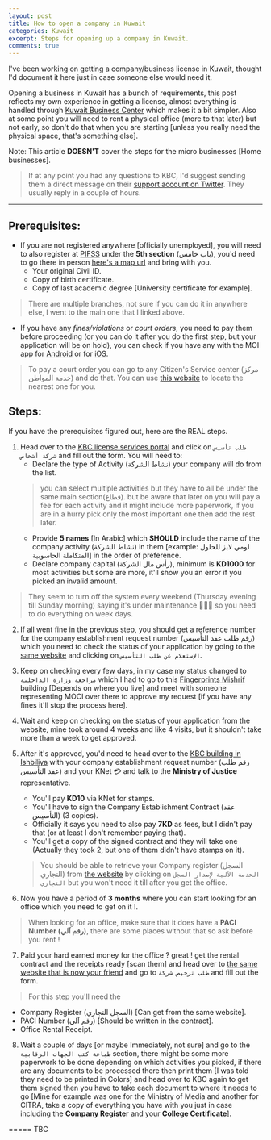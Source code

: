 ```yaml
---
layout: post
title: How to open a company in Kuwait
categories: Kuwait
excerpt: Steps for opening up a company in Kuwait.
comments: true
---
```


I've been working on getting a company/business license in Kuwait, thought I'd document it here just in case someone else would need it.

Opening a business in Kuwait has a bunch of requirements, this post reflects my own experience in getting a license, almost everything is handled through [Kuwait Business Center](kbc.moci.gov.kw) which makes it a bit simpler.
Also at some point you will need to rent a physical office (more to that later) but not early, so don't do that when you are starting [unless you really need the physical space, that's something else].

Note: This article **DOESN'T** cover the steps for the micro businesses [Home businesses].

> If at any point you had any questions to KBC, I'd suggest sending them a direct message on their [support account on Twitter](https://twitter.com/kbc_support). They usually reply in a couple of hours.

---

## Prerequisites:
- If you are not registered anywhere [officially unemployed], you will need to also register at [PIFSS](https://www.pifss.gov.kw/) under the **5th section** (باب خامس), you'd need to go there in person [here's a map url](https://g.page/PIFSS) and bring  with you.
    - Your original Civil ID.
    - Copy of birth certificate.
    - Copy of last academic degree [University certificate for example].
> There are multiple branches, not sure if you can do it in anywhere else, I went to the main one that I linked above.

- If you have any _fines/violations_ or _court orders_, you need to pay them before proceeding (or you can do it after you do the first step, but your application will be on hold), you can check if you have any with the MOI app for [Android](https://play.google.com/store/apps/details?id=com.MoIKuwait) or for [iOS](https://apps.apple.com/us/app/moi-kuwait/id871764188).
> To pay a court order you can go to any Citizen's Service center (مركز خدمة المواطن) and do that. You can use [this website](https://www.moi.gov.kw/main/eservices/servicecentres/locations) to locate the nearest one for you.

## Steps:
If you have the prerequisites figured out, here are the REAL steps.
1. Head over to the [KBC license services portal](https://mociweb01.csc.gov.kw/MociKBC/WebPages/index.aspx) and click on `طلب تأسيس شركة أشخاص` and fill out the form. You will need to:
    - Declare the type of Activity (نشاط الشركة) your company will do from the list.  
    > you can select multiple activities but they have to all be under the same main section(قطاع). but be aware that later on you will pay a fee for each activity and it might include more paperwork, if you are in a hurry pick only the most important one then add the rest later.
    - Provide **5 names** [In Arabic] which **SHOULD** include the name of the company activity (نشاط الشركة) in them [example: لومي لابز للحلول المتكاملة الحاسوبية] in the order of preference.
    - Declare company capital (رأس مال الشركة), minimum is **KD1000** for most activities but some are more, it'll show you an error if you picked an invalid amount.
> They seem to turn off the system every weekend (Thursday evening till Sunday morning) saying it's under maintenance 🤷🏽‍♂️ so you need to do everything on week days.

2. If all went fine in the previous step, you should get a reference number for the company establishment request number (رقم طلب عقد التأسيس) which you need to check the status of your application by going to the [same website](https://mociweb01.csc.gov.kw/MociKBC/WebPages/index.aspx) and clicking on `الإستعلام عن طلب التأسيس`.

3. Keep on checking every few days, in my case my status changed to `مراجعة وزارة الداخلية` which I had to go to this [Fingerprints Mishrif](https://goo.gl/maps/fqdJTY6TsbQn2pvi9) building [Depends on where you live] and meet with someone representing MOCI over there to approve my request [if you have any fines it'll stop the process here].

4. Wait and keep on checking on the status of your application from the website, mine took around 4 weeks and like 4 visits, but it shouldn't take more than a week to get approved.

5. After it's approved, you'd need to head over to the [KBC building in Ishbiliya](https://goo.gl/maps/Xug3DoPbBb4eEqdLA) with your company establishment request number (رقم طلب عقد التأسيس) and your KNet 💳 and talk to the **Ministry of Justice** representative.
    - You'll pay **KD10** via KNet for stamps.
    - You'll have to sign the Company Establishment Contract (عقد التأسيس) (3 copies).
    - Officially it says you need to also pay **7KD** as fees, but I didn't pay that (or at least I don't remember paying that).
    - You'll get a copy of the signed contract and they will take one (Actually they took 2, but one of them didn't have stamps on it).
    > You should be able to retrieve your Company register (السجل التجاري) from [the website](https://mociweb01.csc.gov.kw/MociKBC/WebPages/index.aspx) by clicking on `الخدمة الآلية لإصدار السجل التجاري` but you won't need it till after you get the office.
    
6. Now you have a period of **3 months** where you can start looking for an office which you need to get on it !.
> When looking for an office, make sure that it does have a **PACI Number (رقم آلي)**, there are some places without that so ask before you rent !

7. Paid your hard earned money for the office ? great ! get the rental contract and the receipts ready [scan them] and head over to [the same website that is now your friend](https://mociweb01.csc.gov.kw/MociKBC/WebPages/index.aspx) and go to `طلب ترخيص شركة` and fill out the form.
> For this step you'll need the 
- Company Register (السجل التجاري) [Can get from the same website].
- PACI Number (رقم آلي) [Should be written in the contract].
- Office Rental Receipt.

8. Wait a couple of days [or maybe Immediately, not sure] and go to the `طباعة كتب الجهات الرقابية` section, there might be some more paperwork to be done depending on which activities you picked, if there are any documents to be processed there then print them [I was told they need to be printed in Colors] and head over to KBC again to get them signed then you have to take each document to where it needs to go [Mine for example was one for the Ministry of Media and another for CITRA, take a copy of everything you have with you just in case including the **Company Register** and your **College Certificate**]. 


===== TBC
